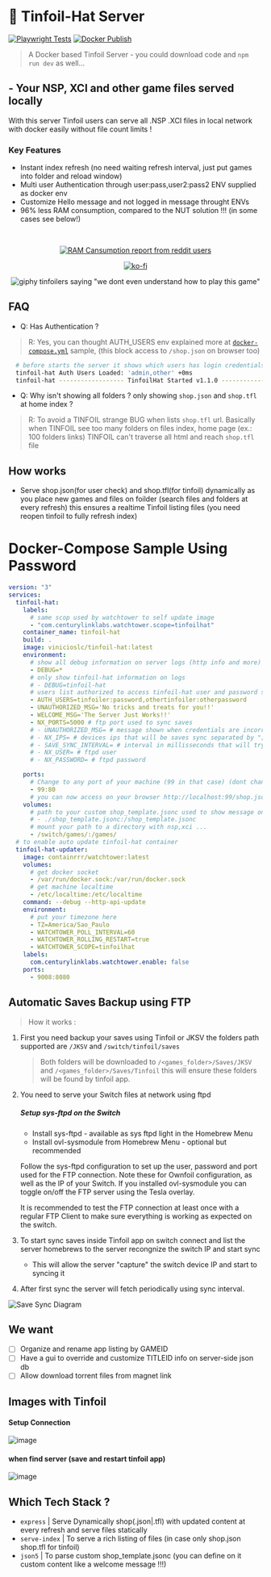# 📂 Tinfoil-Hat Server

[![Playwright Tests](https://github.com/vinicioslc/tinfoil-hat/actions/workflows/playwright.yml/badge.svg)](https://github.com/vinicioslc/tinfoil-hat/actions/workflows/playwright.yml)
[![Docker Publish](https://github.com/vinicioslc/tinfoil-hat/actions/workflows/docker.yml/badge.svg)](https://github.com/vinicioslc/tinfoil-hat/actions/workflows/docker.yml)

> A Docker based Tinfoil Server - you could download code and `npm run dev` as well...

## - Your NSP, XCI and other game files served locally

With this server Tinfoil users can serve all .NSP .XCI files in local network with docker easily without file count limits !

### Key Features

- Instant index refresh (no need waiting refresh interval, just put games into folder and reload window)
- Multi user Authentication through user:pass,user2:pass2 ENV supplied as docker env
- Customize Hello message and not logged in message throught ENVs
- 96% less RAM consumption, compared to the NUT solution !!! (in some cases see below!)

<div align="center">
 <br>

[![RAM Cansumption report from reddit users](https://user-images.githubusercontent.com/10997022/218286171-fbd4e5b3-94e3-438f-badb-788c1f55af76.png)](https://www.reddit.com/r/SwitchPirates/comments/10ltfxe/tinfoilhat_a_open_source_nodejs_docker_app_to/)

[![ko-fi](https://ko-fi.com/img/githubbutton_sm.svg)](https://ko-fi.com/K3K424BR8)

![giphy tinfoilers saying "we dont even understand how to play this game"](https://media.giphy.com/media/3o6Zt4uuhvA0qmUIgg/giphy.gif)

</div>

## FAQ

- Q: Has Authentication ?

> R: Yes, you can thought AUTH_USERS env explained more at [`docker-compose.yml`](#docker-compose-sample-using-password) sample, (this block access to `/shop.json` on browser too)

```bash
  # before starts the server it shows which users has login credentials
  tinfoil-hat Auth Users Loaded: 'admin,other' +0ms
  tinfoil-hat ------------------ TinfoilHat Started v1.1.0 ------------------ +5ms
```

- Q: Why isn't showing all folders ? only showing `shop.json` and `shop.tfl` at home index ?

> R: To avoid a TINFOIL strange BUG when lists `shop.tfl` url. Basically when TINFOIL see too many folders on files index, home page (ex.: 100 folders links) TINFOIL can't traverse all html and reach `shop.tfl` file

## How works

- Serve shop.json(for user check) and shop.tfl(for tinfoil) dynamically as you place new games and files on foilder (search files and folders at every refresh) this ensures a realtime Tinfoil listing files (you need reopen tinfoil to fully refresh index)

# Docker-Compose Sample Using Password

```yml
version: "3"
services:
  tinfoil-hat:
    labels:
      # same scop used by watchtower to self update image
      - "com.centurylinklabs.watchtower.scope=tinfoilhat"
    container_name: tinfoil-hat
    build: .
    image: vinicioslc/tinfoil-hat:latest
    environment:
      # show all debug information on server logs (http info and more)
      - DEBUG=*
      # only show tinfoil-hat information on logs
      # - DEBUG=tinfoil-hat
      # users list authorized to access tinfoil-hat user and password separated by ":" and users separated by "," <your-user>:<your-pass>
      - AUTH_USERS=tinfoiler:password,othertinfoiler:otherpassword
      - UNAUTHORIZED_MSG='No tricks and treats for you!!'
      - WELCOME_MSG='The Server Just Works!!'
      - NX_PORTS=5000 # ftp port used to sync saves
      # - UNAUTHORIZED_MSG= # message shown when credentials are incorrect
      # - NX_IPS= # devices ips that will be saves sync separated by ";"
      # - SAVE_SYNC_INTERVAL= # interval in millisseconds that will try sync saves < 5000 will stop sync
      # - NX_USER= # ftpd user
      # - NX_PASSWORD= # ftpd password

    ports:
      # Change to any port of your machine (99 in that case) (dont change the :80 !!!)
      - 99:80
      # you can now access on your browser http://localhost:99/shop.json and see your games
    volumes:
      # path to your custom shop_template.jsonc used to show message on success or add authentication
      # - ./shop_template.jsonc:/shop_template.jsonc
      # mount your path to a directory with nsp,xci ...
      - /switch/games/:/games/
  # to enable auto update tinfoil-hat container
  tinfoil-hat-updater:
    image: containrrr/watchtower:latest
    volumes:
      # get docker socket
      - /var/run/docker.sock:/var/run/docker.sock
      # get machine localtime
      - /etc/localtime:/etc/localtime
    command: --debug --http-api-update
    environment:
      # put your timezone here
      - TZ=America/Sao_Paulo
      - WATCHTOWER_POLL_INTERVAL=60
      - WATCHTOWER_ROLLING_RESTART=true
      - WATCHTOWER_SCOPE=tinfoilhat
    labels:
      com.centurylinklabs.watchtower.enable: false
    ports:
      - 9008:8080
```

## Automatic Saves Backup using FTP

> How it works :

1. First you need backup your saves using Tinfoil or JKSV the folders path supported are `/JKSV` and `/switch/tinfoil/saves`

   > Both folders will be downloaded to `/<games_folder>/Saves/JKSV` and `/<games_folder>/Saves/Tinfoil` this will ensure these folders will be found by tinfoil app.

2. You need to serve your Switch files at network using ftpd

   ##### Setup sys-ftpd on the Switch

   - Install sys-ftpd - available as sys ftpd light in the Homebrew Menu
   - Install ovl-sysmodule from Homebrew Menu - optional but recommended

   Follow the sys-ftpd configuration to set up the user, password and port used for the FTP connection. Note these for Ownfoil configuration, as well as the IP of your Switch. If you installed ovl-sysmodule you can toggle on/off the FTP server using the Tesla overlay.

   It is recommended to test the FTP connection at least once with a regular FTP Client to make sure everything is working as expected on the switch.

3. To start sync saves inside Tinfoil app on switch connect and list the server homebrews to the server recongnize the switch IP and start sync

   - This will allow the server "capture" the switch device IP and start to syncing it

4. After first sync the server will fetch periodically using sync interval.

![Save Sync Diagram](/.diagrams/save%20sync.drawio.png)

## We want

- [ ] Organize and rename app listing by GAMEID
- [ ] Have a gui to override and customize TITLEID info on server-side json db
- [ ] Allow download torrent files from magnet link

## Images with Tinfoil

#### Setup Connection

![image](https://user-images.githubusercontent.com/10997022/214877049-8d369eb5-7440-4b22-9763-96da1c277f41.png)

#### when find server (save and restart tinfoil app)

![image](https://user-images.githubusercontent.com/10997022/214877143-e5a67dd8-939c-4a37-8763-619c1fa0b0d5.png)

## Which Tech Stack ?

- `express` | Serve Dynamically shop(.json|.tfl) with updated content at every refresh and serve files statically
- `serve-index` | To serve a rich listing of files (in case only shop.json shop.tfl for tinfoil)
- `json5` | To parse custom shop_template.jsonc (you can define on it custom content like a welcome message !!!)
